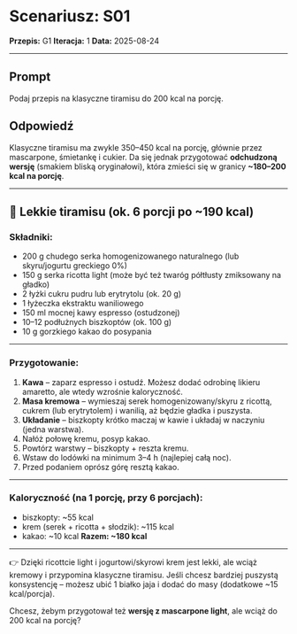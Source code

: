 ﻿# Scenariusz: S01
**Przepis:** G1
**Iteracja:** 1
**Data:** 2025-08-24

---

## Prompt
Podaj przepis na klasyczne tiramisu do 200 kcal na porcję.


## Odpowiedź
Klasyczne tiramisu ma zwykle 350–450 kcal na porcję, głównie przez mascarpone, śmietankę i cukier. Da się jednak przygotować **odchudzoną wersję** (smakiem bliską oryginałowi), która zmieści się w granicy **\~180–200 kcal na porcję**.

---

## 🍰 Lekkie tiramisu (ok. 6 porcji po \~190 kcal)

### Składniki:

* 200 g chudego serka homogenizowanego naturalnego (lub skyru/jogurtu greckiego 0%)
* 150 g serka ricotta light (może być też twaróg półtłusty zmiksowany na gładko)
* 2 łyżki cukru pudru lub erytrytolu (ok. 20 g)
* 1 łyżeczka ekstraktu waniliowego
* 150 ml mocnej kawy espresso (ostudzonej)
* 10–12 podłużnych biszkoptów (ok. 100 g)
* 10 g gorzkiego kakao do posypania

---

### Przygotowanie:

1. **Kawa** – zaparz espresso i ostudź. Możesz dodać odrobinę likieru amaretto, ale wtedy wzrośnie kaloryczność.
2. **Masa kremowa** – wymieszaj serek homogenizowany/skyru z ricottą, cukrem (lub erytrytolem) i wanilią, aż będzie gładka i puszysta.
3. **Układanie** – biszkopty krótko maczaj w kawie i układaj w naczyniu (jedna warstwa).
4. Nałóż połowę kremu, posyp kakao.
5. Powtórz warstwy – biszkopty + reszta kremu.
6. Wstaw do lodówki na minimum 3–4 h (najlepiej całą noc).
7. Przed podaniem oprósz górę resztą kakao.

---

### Kaloryczność (na 1 porcję, przy 6 porcjach):

* biszkopty: \~55 kcal
* krem (serek + ricotta + słodzik): \~115 kcal
* kakao: \~10 kcal
  **Razem: \~180 kcal**

---

👉 Dzięki ricottcie light i jogurtowi/skyrowi krem jest lekki, ale wciąż kremowy i przypomina klasyczne tiramisu. Jeśli chcesz bardziej puszystą konsystencję – możesz ubić 1 białko jaja i dodać do masy (dodatkowe \~15 kcal/porcja).

Chcesz, żebym przygotował też **wersję z mascarpone light**, ale wciąż do 200 kcal na porcję?
